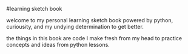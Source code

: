 #learning sketch book

welcome to my personal learning sketch book powered by python, curiousity, and my undying determination to get better. 

the things in this book are code I make fresh from my head to practice concepts and ideas from python lessons. 
